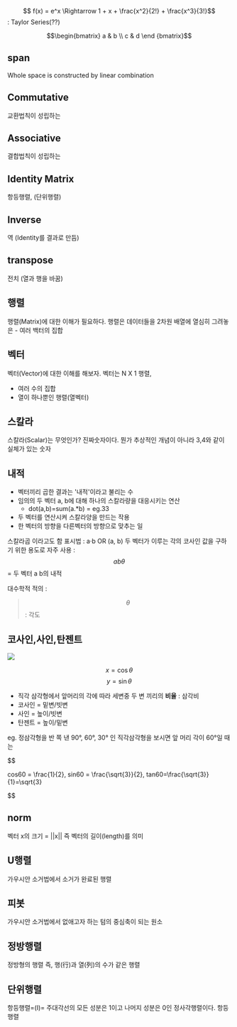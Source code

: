 $$ f(x) = e^x \Rightarrow 1 + x + \frac{x^2}{2!} + \frac{x^3}{3!}$$ : Taylor Series(??)

$$\begin{bmatrix}
a & b \\
c & d \end
{bmatrix}$$

## span
Whole space is constructed by linear combination

## Commutative
교환법칙이 성립하는

## Associative
결합법칙이 성립하는

## Identity Matrix
항등행렬, (단위행렬)

## Inverse
역 (Identity를 결과로 만듬)

## transpose
전치 (열과 행을 바꿈)

## 행렬 
행렬(Matrix)에 대한 이해가 필요하다. 행렬은 데이터들을 2차원 배열에 열심히 그려놓은
    - 여러 백터의 집합 

## 벡터 
벡터(Vector)에 대한 이해를 해보자. 벡터는 N X 1 행렬, 
- 여러 수의 집합 
-  열이 하나뿐인 행렬(열벡터)

## 스칼라 
스칼라(Scalar)는 무엇인가? 진짜숫자이다. 뭔가 추상적인 개념이 아니라 3,4와 같이 실체가 있는 숫자


## 내적
- 벡터끼리 곱한 결과는 '내적'이라고 불리는 수
- 임의의 두 벡터 a, b에 대해 하나의 스칼라량을 대응시키는 연산
    - dot(a,b)=sum(a.*b) = eg.33 
- 두 벡터를 연산시켜 스칼라양을 만드는 작용
- 한 벡터의 방향을 다른벡터의 방향으로 맞추는 일

스칼라곱 이라고도 함
표시법 : a·b OR (a, b) 
두 벡터가 이루는 각의 코사인 값을 구하기 위한 용도로 자주 사용 : $$ab\theta$$ = 두 벡터 a b의 내적


대수학적 적의 : 

> $$ \theta $$ : 각도 

## 코사인,사인,탄젠트

![](http://kinimage.naver.net/20130815_162/1376499631168KhoO4_PNG/1.png?type=w620)

$$ x = \cos\theta  $$
$$ y = \sin\theta $$

- 직각 삼각형에서 앞머리의 각에 따라 세변중 두 변 끼리의 **비율** : 삼각비
- 코사인 = 밑변/빗변
- 사인 = 높이/빗변
- 탄젠트 = 높이/밑변


eg. 정삼각형을 반 쪽 낸 90°, 60°, 30° 인 직각삼각형을 보시면 앞 머리 각이 60°일 때는

$$

cos60 = \frac{1}{2}, sin60 = \frac{\sqrt{3}}{2}, tan60=\frac{\sqrt{3}}{1}=\sqrt{3}

$$

## norm
벡터 x의 크기 = ||x||
즉 벡터의 길이(length)를 의미


## U행렬 
가우시안 소거법에서 소거가 완료된 행렬 

## 피봇
가우시안 소거법에서 없애고자 하는 텀의 중심축이 되는 원소 


## 정방행렬
정방형의 행렬 즉, 행(行)과 열(列)의 수가 같은 행렬

## 단위행렬
항등행렬=(I)= 주대각선의 모든 성분은 1이고 나머지 성분은 0인 정사각행렬이다. 항등행렬

